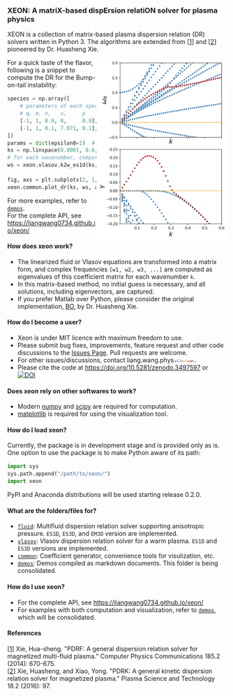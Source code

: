 ### XEON: A matriX-based dispErsion relatiON solver for plasma physics

XEON is a collection of matrix-based plasma dispersion relation (DR) solvers written in Python 3. The algorithms are extended from [[1]] and [[2]] pioneered by Dr. Huasheng Xie. 

<img src="demos/images/bump-on-tail.png" align="right"
     title="Bump-on-tail instability" width="300">
For a quick taste of the flavor, following is a snippet to compute the DR for the Bump-on-tail instability:
```python
species = np.array([
    # parameters of each species
    # q, m, n,   v,     p
    [-1, 1, 0.9, 0,     0.9],  # background electron
    [-1, 1, 0.1, 7.071, 0.1],  # beam electron
])
params = dict(epsilon0=1)  # other parameters
ks = np.linspace(0.0001, 0.6, 50)  # an array of wavenumbers
# for each wavenumber, compute the complex frequencies
ws = xeon.vlasov.k2w_es1d(ks, species, params)

fig, axs = plt.subplots(2, 1, figsize=(10, 5), sharex=True)
xeon.common.plot_dr(ks, ws, ax0=axs[0], ax1=axs[1])
```
For more examples, refer to [`demos`](demos).  
For the complete API, see https://liangwang0734.github.io/xeon/

#### How does xeon work?
- The linearized fluid or Vlasov equations are transformed into a matrix form, and complex frequencies `[w1, w2, w3, ...]` are computed as eigenvalues of this coefficient matrix for each wavenumber `k`.
- In this matrix-based method, no initial guess is necessary, and all solutions, including eigenvectors, are captured.
- If you prefer Matlab over Python, please consider the original implementation, [BO](https://github.com/hsxie/pdrk), by Dr. Huasheng Xie.

#### How do I become a user?
- Xeon is under MIT licence with maximum freedom to use.
- Please submit bug fixes, improvements, feature request and other code discussions to the [Issues Page](https://github.com/liangwang0734/xeon/issues). Pull requests are welcome.
- For other issues/discussions, contact liang.wang.phys<img src="demos/images/gm.png" width="10%">.
- Please cite the code at https://doi.org/10.5281/zenodo.3497597 or  
[![DOI](https://zenodo.org/badge/215848704.svg)](https://zenodo.org/badge/latestdoi/215848704)

[1]:https://www.sciencedirect.com/science/article/pii/S0010465513003408
[2]:https://iopscience.iop.org/article/10.1088/1009-0630/18/2/01/pdf

#### Does xeon rely on other softwares to work?  
- Modern [numpy](https://numpy.org/) and [scipy](https://www.scipy.org) are required for computation.
- [matplotlib](https://matplotlib.org/) is required for using the visualization tool.

#### How do I load xeon?
Currently, the package is in development stage and is provided only as is. One option to use the package is to make Python aware of its path:
```python
import sys
sys.path.append("/path/to/xeon/")
import xeon
```
PyPI and Anaconda distributions will be used starting release 0.2.0.

#### What are the folders/files for?
- [`fluid`](fluid): Multifluid dispersion relation solver supporting anisotropic pressure. `ES1D`, `ES3D`, and `EM3D` version are implemented.
- [`vlasov`](vlasov): Vlasov dispersion relation solver for a warm plasma. `ES1D` and `ES3D` versions are implemented.
- [`common`](common): Coefficient generator, convenience tools for visulization, etc.
- [`demos`](demos): Demos compiled as markdown documents. This folder is being consolidated.

#### How do I use xeon?
- For the complete API, see https://liangwang0734.github.io/xeon/
- For examples with both computation and visualization, refer to [`demos`](demos), which will be consolidated.

#### References
[[1]] Xie, Hua-sheng. "PDRF: A general dispersion relation solver for magnetized multi-fluid plasma." Computer Physics Communications 185.2 (2014): 670-675.  
[[2]] Xie, Huasheng, and Xiao, Yong. "PDRK: A general kinetic dispersion relation solver for magnetized plasma." Plasma Science and Technology 18.2 (2016): 97.
